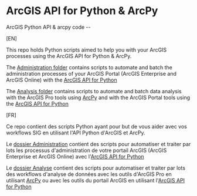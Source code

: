 # ArcGIS API for Python & ArcPy
ArcGIS Python API & arcpy code --

[EN]

This repo holds Python scripts aimed to help you with your ArcGIS processes using the ArcGIS API for Python & ArcPy. 

The [Administration folder](https://github.com/JapaLenos/Python-in-ArcGIS/tree/main/Portal_administration) contains scripts to automate and batch the administration processes of your ArcGIS Portal (ArcGIS Enterprise and ArcGIS Online) with the [ArcGIS API for Python](https://developers.arcgis.com/python/)

The [Analysis folder](https://github.com/JapaLenos/Python-in-ArcGIS/tree/main/Analysis) contains scripts to automate and batch data analysis with the ArcGIS Pro tools using [ArcPy](https://pro.arcgis.com/en/pro-app/latest/arcpy/get-started/what-is-arcpy-.htm) and with the ArcGIS Portal tools using the [ArcGIS API for Python](https://developers.arcgis.com/python/)

[FR]

Ce repo contient des scripts Python ayant pour but de vous aider avec vos workflows SIG en utilisant l'API Python d'ArcGIS et ArcPy.

Le [dossier Administration](https://github.com/JapaLenos/Python-in-ArcGIS/tree/main/Portal_administration) contient des scripts pour automatiser et traiter par lots les processus d'administration de votre portail ArcGIS (ArcGIS Enterprise et ArcGIS Online) avec l'[ArcGIS API for Python](https://developers.arcgis.com/python/)

Le [dossier Analyse](https://github.com/JapaLenos/Python-in-ArcGIS/tree/main/Analysis) contient des scripts pour automatiser et traiter par lots des workflows d'analyse de données avec les outils d'ArcGIS Pro en utilisant [ArcPy](https://pro.arcgis.com/en/pro-app/latest/arcpy/get-started/what-is-arcpy-.htm) ou avec les outils du portail ArcGIS en utilisant l'[ArcGIS API for Python](https://developers.arcgis.com/python/)
